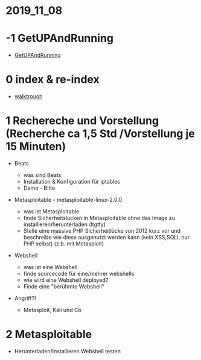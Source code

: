# 2019_11_08
# -1 GetUPAndRunning
* [GetUPAndRunning](https://github.com/AVitg/Projektfach-HS-NR_WS2019-20/blob/master/Run.md)
# 0 index & re-index
* [walktrough](index/README.md)

# 1 Rechereche und Vorstellung (Recherche ca 1,5 Std /Vorstellung je 15 Minuten)
* Beats
  * was sind Beats
  * Installation & Konfiguration für iptables
  * Demo - Bitte
  
* Metasploitable - metasploitable-linux-2.0.0
  * was ist Metasploitable
  * finde Sicherheitslücken in Metasploitable ohne das Image zu installieren/herunterladen (ltgtfy)
  * Stelle eine massive PHP Sicherheitlücke von 2012 kurz vor und beschreibe wie diese ausgenutzt werden kann (kein XSS,SQLi, nur PHP selbst) (z.b. mit Metasploit)
  
* Webshell
  * was ist eine Webshell
  * finde sourcecode für eine/mehrer webshells
  * wie wird eine Webshell deployed?
  * Finde eine "berühmte Webshell"
  
* Angriff?!
  * Metasploit, Kali und Co
  
  
# 2 Metasploitable
* Herunterladen/Installieren Webshell testen
